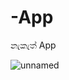 # -App
නැකැත් App

![unnamed](https://github.com/Nimantha-Perera/-App/assets/126785445/96d9f5d4-56e4-4acc-a645-0b2c048f6a1c)
